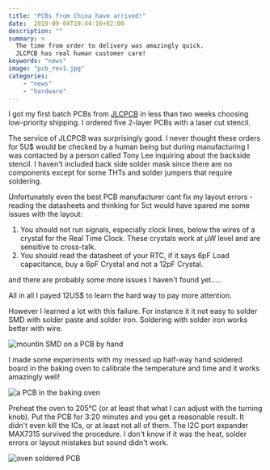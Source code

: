```yaml
---
title: "PCBs from China have arrived!"
date:  2019-09-04T19:44:16+02:00
description: ""
summary: >
  The time from order to delivery was amazingly quick.
  JLCPCB has real human customer care!
keywords: "news"
image: "pcb_rev1.jpg"
categories:
    - "news"
    - "hardware"
---
```


I got my first batch PCBs from [JLCPCB](www.jlcpcb.com) in less than two weeks
choosing low-priority shipping.
I ordered five 2-layer PCBs with a laser cut stencil.

The service of JLCPCB was surprisingly good. I never thought these orders for
5U$ would be checked by a human being but during manufacturing I was contacted
by a person called Tony Lee inquiring about the backside stencil. I haven't
included back side solder mask since there are no components except for some
THTs and solder jumpers that require soldering.

Unfortunately even the best PCB manufacturer cant fix my layout errors - reading
the datasheets and thinking for 5ct would have spared me some issues with the
layout:
 1. You should not run signals, especially clock lines, below the wires of
    a crystal for the Real Time Clock. These crystals work at µW level and are
    sensitive to cross-talk.
 2. You should read the datasheet of your RTC, if it says 6pF Load capacitance,
    buy a 6pF Crystal and not a 12pF Crystal.

and there are probably some more issues I haven't found yet.....

All in all I payed 12US$ to learn the hard way to pay more attention.

However I learned a lot with this failure. For instance it it not easy to solder
SMD with solder paste and solder iron. Soldering with solder iron works better
with wire.

<img src="/img/news/pcb_1_pre_oven.webp" alt="mountin SMD on a PCB by hand"
	title="populating the PCB" class="image small" />

I made some experiments with my messed up half-way hand soldered board in the
baking oven to calibrate the temperature and time and it works amazingly well!

<img src="/img/news/pcb_1_in oven.webp" alt="a PCB in the baking oven"
	title="in the oven" class="image small" />

Preheat the oven to 205°C (or at least that what I can adjust with the turning
knob). Put the PCB for 3:20 minutes and you get a reasonable result.  It didn't
even kill the ICs, or at least not all of them. The I2C port expander MAX7315
survived the procedure. I don't know if it was the heat, solder errors or layout
mistakes but sound didn't work.

<img src="/img/news/pcb_1_assembled.webp" alt="oven soldered PCB"
	title="the result" class="image small" />
